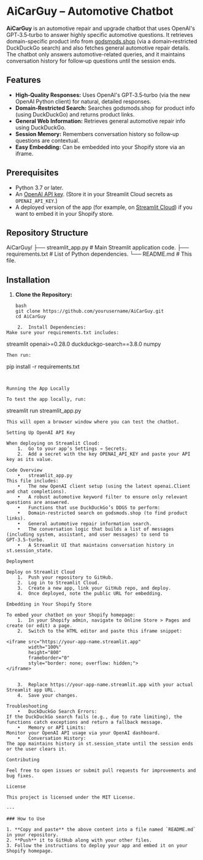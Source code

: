
# AiCarGuy – Automotive Chatbot

**AiCarGuy** is an automotive repair and upgrade chatbot that uses OpenAI's GPT‑3.5‑turbo to answer highly specific automotive questions. It retrieves domain-specific product info from [godsmods.shop](https://godsmods.shop) (via a domain‑restricted DuckDuckGo search) and also fetches general automotive repair details. The chatbot only answers automotive-related queries, and it maintains conversation history for follow‑up questions until the session ends.

## Features

- **High‑Quality Responses:** Uses OpenAI's GPT‑3.5‑turbo (via the new OpenAI Python client) for natural, detailed responses.
- **Domain‑Restricted Search:** Searches godsmods.shop for product info (using DuckDuckGo) and returns product links.
- **General Web Information:** Retrieves general automotive repair info using DuckDuckGo.
- **Session Memory:** Remembers conversation history so follow‑up questions are contextual.
- **Easy Embedding:** Can be embedded into your Shopify store via an iframe.

## Prerequisites

- Python 3.7 or later.
- An [OpenAI API key](https://platform.openai.com/signup). (Store it in your Streamlit Cloud secrets as `OPENAI_API_KEY`.)
- A deployed version of the app (for example, on [Streamlit Cloud](https://streamlit.io/cloud)) if you want to embed it in your Shopify store.

## Repository Structure

AiCarGuy/
├── streamlit_app.py    # Main Streamlit application code.
├── requirements.txt    # List of Python dependencies.
└── README.md           # This file.

## Installation

1. **Clone the Repository:**

   ```
   bash
   git clone https://github.com/yourusername/AiCarGuy.git
   cd AiCarGuy
```
	2.	Install Dependencies:
Make sure your requirements.txt includes:
```
streamlit
openai>=0.28.0
duckduckgo-search==3.8.0
numpy
```
Then run:
```
pip install -r requirements.txt
```


Running the App Locally

To test the app locally, run:
```
streamlit run streamlit_app.py
```
This will open a browser window where you can test the chatbot.

Setting Up OpenAI API Key

When deploying on Streamlit Cloud:
	1.	Go to your app’s Settings → Secrets.
	2.	Add a secret with the key OPENAI_API_KEY and paste your API key as its value.

Code Overview
	•	streamlit_app.py
This file includes:
	•	The new OpenAI client setup (using the latest openai.Client and chat completions).
	•	A robust automotive keyword filter to ensure only relevant questions are answered.
	•	Functions that use DuckDuckGo’s DDGS to perform:
	•	Domain‑restricted search on godsmods.shop (to find product links).
	•	General automotive repair information search.
	•	The conversation logic that builds a list of messages (including system, assistant, and user messages) to send to GPT‑3.5‑turbo.
	•	A Streamlit UI that maintains conversation history in st.session_state.

Deployment

Deploy on Streamlit Cloud
	1.	Push your repository to GitHub.
	2.	Log in to Streamlit Cloud.
	3.	Create a new app, link your GitHub repo, and deploy.
	4.	Once deployed, note the public URL for embedding.

Embedding in Your Shopify Store

To embed your chatbot on your Shopify homepage:
	1.	In your Shopify admin, navigate to Online Store > Pages and create (or edit) a page.
	2.	Switch to the HTML editor and paste this iframe snippet:

<iframe src="https://your-app-name.streamlit.app" 
        width="100%" 
        height="800" 
        frameborder="0" 
        style="border: none; overflow: hidden;">
</iframe>


	3.	Replace https://your-app-name.streamlit.app with your actual Streamlit app URL.
	4.	Save your changes.

Troubleshooting
	•	DuckDuckGo Search Errors:
If the DuckDuckGo search fails (e.g., due to rate limiting), the functions catch exceptions and return a fallback message.
	•	Memory or API Limits:
Monitor your OpenAI API usage via your OpenAI dashboard.
	•	Conversation History:
The app maintains history in st.session_state until the session ends or the user clears it.

Contributing

Feel free to open issues or submit pull requests for improvements and bug fixes.

License

This project is licensed under the MIT License.

---

### How to Use

1. **Copy and paste** the above content into a file named `README.md` in your repository.  
2. **Push** it to GitHub along with your other files.  
3. Follow the instructions to deploy your app and embed it on your Shopify homepage.
